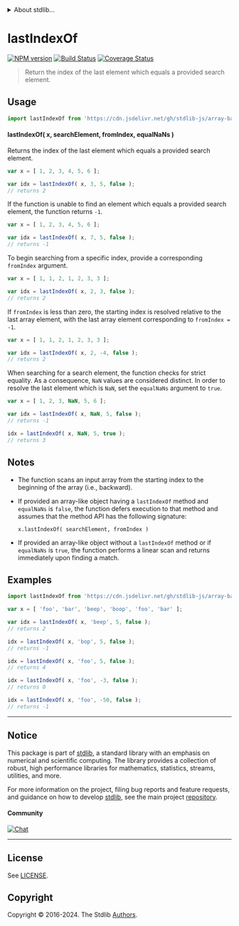 <!--

@license Apache-2.0

Copyright (c) 2023 The Stdlib Authors.

Licensed under the Apache License, Version 2.0 (the "License");
you may not use this file except in compliance with the License.
You may obtain a copy of the License at

   http://www.apache.org/licenses/LICENSE-2.0

Unless required by applicable law or agreed to in writing, software
distributed under the License is distributed on an "AS IS" BASIS,
WITHOUT WARRANTIES OR CONDITIONS OF ANY KIND, either express or implied.
See the License for the specific language governing permissions and
limitations under the License.

-->


<details>
  <summary>
    About stdlib...
  </summary>
  <p>We believe in a future in which the web is a preferred environment for numerical computation. To help realize this future, we've built stdlib. stdlib is a standard library, with an emphasis on numerical and scientific computation, written in JavaScript (and C) for execution in browsers and in Node.js.</p>
  <p>The library is fully decomposable, being architected in such a way that you can swap out and mix and match APIs and functionality to cater to your exact preferences and use cases.</p>
  <p>When you use stdlib, you can be absolutely certain that you are using the most thorough, rigorous, well-written, studied, documented, tested, measured, and high-quality code out there.</p>
  <p>To join us in bringing numerical computing to the web, get started by checking us out on <a href="https://github.com/stdlib-js/stdlib">GitHub</a>, and please consider <a href="https://opencollective.com/stdlib">financially supporting stdlib</a>. We greatly appreciate your continued support!</p>
</details>

# lastIndexOf

[![NPM version][npm-image]][npm-url] [![Build Status][test-image]][test-url] [![Coverage Status][coverage-image]][coverage-url] <!-- [![dependencies][dependencies-image]][dependencies-url] -->

> Return the index of the last element which equals a provided search element.

<!-- Section to include introductory text. Make sure to keep an empty line after the intro `section` element and another before the `/section` close. -->

<section class="intro">

</section>

<!-- /.intro -->

<!-- Package usage documentation. -->



<section class="usage">

## Usage

```javascript
import lastIndexOf from 'https://cdn.jsdelivr.net/gh/stdlib-js/array-base-last-index-of@deno/mod.js';
```

#### lastIndexOf( x, searchElement, fromIndex, equalNaNs )

Returns the index of the last element which equals a provided search element.

```javascript
var x = [ 1, 2, 3, 4, 5, 6 ];

var idx = lastIndexOf( x, 3, 5, false );
// returns 2
```

If the function is unable to find an element which equals a provided search element, the function returns `-1`.

```javascript
var x = [ 1, 2, 3, 4, 5, 6 ];

var idx = lastIndexOf( x, 7, 5, false );
// returns -1
```

To begin searching from a specific index, provide a corresponding `fromIndex` argument.

```javascript
var x = [ 1, 1, 2, 1, 2, 3, 3 ];

var idx = lastIndexOf( x, 2, 3, false );
// returns 2
```

If `fromIndex` is less than zero, the starting index is resolved relative to the last array element, with the last array element corresponding to `fromIndex = -1`.

```javascript
var x = [ 1, 1, 2, 1, 2, 3, 3 ];

var idx = lastIndexOf( x, 2, -4, false );
// returns 2
```

When searching for a search element, the function checks for strict equality. As a consequence, `NaN` values are considered distinct. In order to resolve the last element which is `NaN`, set the `equalNaNs` argument to `true`.

```javascript
var x = [ 1, 2, 3, NaN, 5, 6 ];

var idx = lastIndexOf( x, NaN, 5, false );
// returns -1

idx = lastIndexOf( x, NaN, 5, true );
// returns 3
```

</section>

<!-- /.usage -->

<!-- Package usage notes. Make sure to keep an empty line after the `section` element and another before the `/section` close. -->

<section class="notes">

## Notes

-   The function scans an input array from the starting index to the beginning of the array (i.e., backward).

-   If provided an array-like object having a `lastIndexOf` method and `equalNaNs` is `false`, the function defers execution to that method and assumes that the method API has the following signature:

    ```text
    x.lastIndexOf( searchElement, fromIndex )
    ```

-   If provided an array-like object without a `lastIndexOf` method or if `equalNaNs` is `true`, the function performs a linear scan and returns immediately upon finding a match.

</section>

<!-- /.notes -->

<!-- Package usage examples. -->

<section class="examples">

## Examples

<!-- eslint no-undef: "error" -->

```javascript
import lastIndexOf from 'https://cdn.jsdelivr.net/gh/stdlib-js/array-base-last-index-of@deno/mod.js';

var x = [ 'foo', 'bar', 'beep', 'boop', 'foo', 'bar' ];

var idx = lastIndexOf( x, 'beep', 5, false );
// returns 2

idx = lastIndexOf( x, 'bop', 5, false );
// returns -1

idx = lastIndexOf( x, 'foo', 5, false );
// returns 4

idx = lastIndexOf( x, 'foo', -3, false );
// returns 0

idx = lastIndexOf( x, 'foo', -50, false );
// returns -1
```

</section>

<!-- /.examples -->

<!-- Section to include cited references. If references are included, add a horizontal rule *before* the section. Make sure to keep an empty line after the `section` element and another before the `/section` close. -->

<section class="references">

</section>

<!-- /.references -->

<!-- Section for related `stdlib` packages. Do not manually edit this section, as it is automatically populated. -->

<section class="related">

</section>

<!-- /.related -->

<!-- Section for all links. Make sure to keep an empty line after the `section` element and another before the `/section` close. -->


<section class="main-repo" >

* * *

## Notice

This package is part of [stdlib][stdlib], a standard library with an emphasis on numerical and scientific computing. The library provides a collection of robust, high performance libraries for mathematics, statistics, streams, utilities, and more.

For more information on the project, filing bug reports and feature requests, and guidance on how to develop [stdlib][stdlib], see the main project [repository][stdlib].

#### Community

[![Chat][chat-image]][chat-url]

---

## License

See [LICENSE][stdlib-license].


## Copyright

Copyright &copy; 2016-2024. The Stdlib [Authors][stdlib-authors].

</section>

<!-- /.stdlib -->

<!-- Section for all links. Make sure to keep an empty line after the `section` element and another before the `/section` close. -->

<section class="links">

[npm-image]: http://img.shields.io/npm/v/@stdlib/array-base-last-index-of.svg
[npm-url]: https://npmjs.org/package/@stdlib/array-base-last-index-of

[test-image]: https://github.com/stdlib-js/array-base-last-index-of/actions/workflows/test.yml/badge.svg?branch=v0.2.2
[test-url]: https://github.com/stdlib-js/array-base-last-index-of/actions/workflows/test.yml?query=branch:v0.2.2

[coverage-image]: https://img.shields.io/codecov/c/github/stdlib-js/array-base-last-index-of/main.svg
[coverage-url]: https://codecov.io/github/stdlib-js/array-base-last-index-of?branch=main

<!--

[dependencies-image]: https://img.shields.io/david/stdlib-js/array-base-last-index-of.svg
[dependencies-url]: https://david-dm.org/stdlib-js/array-base-last-index-of/main

-->

[chat-image]: https://img.shields.io/gitter/room/stdlib-js/stdlib.svg
[chat-url]: https://app.gitter.im/#/room/#stdlib-js_stdlib:gitter.im

[stdlib]: https://github.com/stdlib-js/stdlib

[stdlib-authors]: https://github.com/stdlib-js/stdlib/graphs/contributors

[umd]: https://github.com/umdjs/umd
[es-module]: https://developer.mozilla.org/en-US/docs/Web/JavaScript/Guide/Modules

[deno-url]: https://github.com/stdlib-js/array-base-last-index-of/tree/deno
[deno-readme]: https://github.com/stdlib-js/array-base-last-index-of/blob/deno/README.md
[umd-url]: https://github.com/stdlib-js/array-base-last-index-of/tree/umd
[umd-readme]: https://github.com/stdlib-js/array-base-last-index-of/blob/umd/README.md
[esm-url]: https://github.com/stdlib-js/array-base-last-index-of/tree/esm
[esm-readme]: https://github.com/stdlib-js/array-base-last-index-of/blob/esm/README.md
[branches-url]: https://github.com/stdlib-js/array-base-last-index-of/blob/main/branches.md

[stdlib-license]: https://raw.githubusercontent.com/stdlib-js/array-base-last-index-of/main/LICENSE

</section>

<!-- /.links -->
